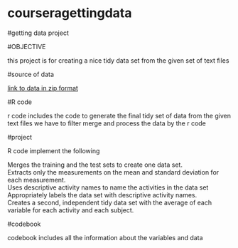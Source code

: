 # courseragettingdata
#getting data project


#OBJECTIVE

this project is for creating a nice tidy data set from the given set of text files

#source of data

[link to data in zip format](https://d396qusza40orc.cloudfront.net/getdata%2Fprojectfiles%2FUCI%20HAR%20Dataset.zip)

#R code

r code includes the code to generate the final tidy set of data from the given text files we have to filter merge and process the data by the r code

#project

R code implement the following

Merges the training and the test sets to create one data set.<br />
Extracts only the measurements on the mean and standard deviation for each measurement.<br />
Uses descriptive activity names to name the activities in the data set<br />
Appropriately labels the data set with descriptive activity names.<br />
Creates a second, independent tidy data set with the average of each variable for each activity and each subject.<br />

#codebook

codebook includes all the information about the variables and data
